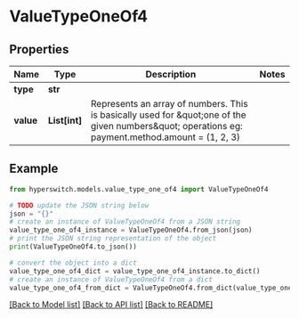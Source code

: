# ValueTypeOneOf4


## Properties

Name | Type | Description | Notes
------------ | ------------- | ------------- | -------------
**type** | **str** |  | 
**value** | **List[int]** | Represents an array of numbers. This is basically used for \&quot;one of the given numbers\&quot; operations eg: payment.method.amount &#x3D; (1, 2, 3) | 

## Example

```python
from hyperswitch.models.value_type_one_of4 import ValueTypeOneOf4

# TODO update the JSON string below
json = "{}"
# create an instance of ValueTypeOneOf4 from a JSON string
value_type_one_of4_instance = ValueTypeOneOf4.from_json(json)
# print the JSON string representation of the object
print(ValueTypeOneOf4.to_json())

# convert the object into a dict
value_type_one_of4_dict = value_type_one_of4_instance.to_dict()
# create an instance of ValueTypeOneOf4 from a dict
value_type_one_of4_from_dict = ValueTypeOneOf4.from_dict(value_type_one_of4_dict)
```
[[Back to Model list]](../README.md#documentation-for-models) [[Back to API list]](../README.md#documentation-for-api-endpoints) [[Back to README]](../README.md)


